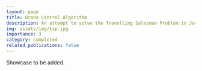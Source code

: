 ```yaml
---
layout: page
title: Drone Control Algorithm
description: An attempt to solve the Travelling Salesman Problem in Java.
img: assets/img/tsp.jpg
importance: 3
category: completed
related_publications: false
---
```


Showcase to be added.
